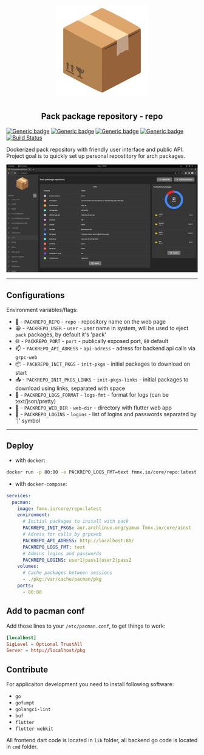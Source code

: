 <p align="center">
<img style="align: center; padding-left: 10px; padding-right: 10px; padding-bottom: 10px;" width="238px" height="238px" src="./assets/images/logo.png" />
</p>

<h2 align="center">Pack package repository - repo</h2>

[![Generic badge](https://img.shields.io/badge/LICENSE-GPL-orange.svg)](https://fmnx.io/core/repo/src/branch/main/LICENSE)
[![Generic badge](https://img.shields.io/badge/GITEA-REPO-yellow.svg)](https://fmnx.io/core/repo)
[![Generic badge](https://img.shields.io/badge/GITHUB-REPO-white.svg)](https://github.com/fmnx-io/repo)
[![Generic badge](https://img.shields.io/badge/DOCKER-REGISTRY-blue.svg)](https://fmnx.io/core/-/packages/container/repo/latest)
[![Build Status](https://ci.fmnx.io/api/badges/core/repo/status.svg)](https://ci.fmnx.io/core/repo)

Dockerized pack repository with friendly user interface and public API. Project goal is to quickly set up personal repostitory for arch packages.

![](preview.png)

---

## Configurations

Environment variables/flags:

- 📄 - `PACKREPO_REPO` - `repo` - repository name on the web page
- 😀 - `PACKREPO_USER` - `user` - user name in system, will be used to eject `pack` packages, by default it's 'pack'
- 🌐 - `PACKREPO_PORT` - `port` - publically exposed port, `80` default
- 📫 - `PACKREPO_API_ADRESS` - `api-adress` - adress for backend api calls via `grpc-web`
- 📦 - `PACKREPO_INIT_PKGS` - `init-pkgs` - initial packages to download on start
- 📥 - `PACKREPO_INIT_PKGS_LINKS` - `init-pkgs-links` - initial packages to download using links, separated with space
- 📒 - `PACKREPO_LOGS_FORMAT` - `logs-fmt` - format for logs (can be text/json/pretty)
- 📂 - `PACKREPO_WEB_DIR` - `web-dir` - directory with flutter web app
- 🔐 - `PACKREPO_LOGINS` - `logins` - list of logins and passwords separated by '|' symbol

---

## Deploy

- with `docker`:

```sh
docker run -p 80:80 -e PACKREPO_LOGS_FMT=text fmnx.io/core/repo:latest
```

- with `docker-compose`:

```yml
services:
  pacman:
    image: fmnx.io/core/repo:latest
    environment:
      # Initial packages to install with pack
      PACKREPO_INIT_PKGS: aur.archlinux.org/yamux fmnx.io/core/ainst
      # Adress for calls by grpcweb
      PACKREPO_API_ADRESS: http://localhost:80/
      PACKREPO_LOGS_FMT: text
      # Admins logins and passwords
      PACKREPO_LOGINS: user1|pass1|user2|pass2
    volumes:
      # Cache packages between sessions
      - ./pkg:/var/cache/pacman/pkg
    ports:
      - 80:80
```

## Add to pacman conf

Add those lines to your `/etc/pacman.conf`, to get things to work:

```conf
[localhost]
SigLevel = Optional TrustAll
Server = http://localhost/pkg
```

## Contribute

For applicaiton development you need to install following software:

- `go`
- `gofumpt`
- `golangci-lint`
- `buf`
- `flutter`
- `flutter webkit`

All frontend dart code is located in `lib` folder, all backend go code is
located in `cmd` folder.

<!--
Добавить OAuth через сторонние приложения акки гити
Добавить tree view для просмотра зависимостей пакетов
add del lockfile on startup
-->
